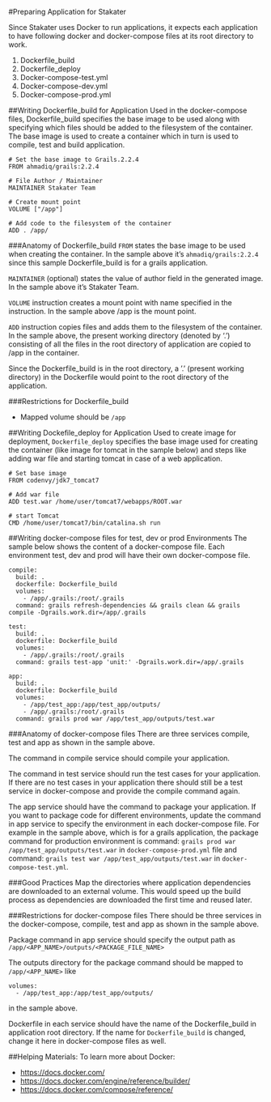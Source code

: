 #Preparing Application for Stakater

Since Stakater uses Docker to run applications, it expects each application to have following docker and docker-compose files at its root directory to work.

1. Dockerfile_build
2. Dockerfile_deploy
3. Docker-compose-test.yml
4. Docker-compose-dev.yml
5. Docker-compose-prod.yml


##Writing Dockerfile_build for Application
Used in the docker-compose files,  Dockerfile_build specifies the base image to be used along with specifying which files should be added to the filesystem of the container. The base image is used to create a container which in turn is used to compile, test and build application.
```
# Set the base image to Grails.2.2.4
FROM ahmadiq/grails:2.2.4

# File Author / Maintainer
MAINTAINER Stakater Team

# Create mount point
VOLUME ["/app"]

# Add code to the filesystem of the container
ADD . /app/
```
###Anatomy of Dockerfile_build
`FROM` states the base image to be used when creating the container. In the sample above it’s `ahmadiq/grails:2.2.4` since this sample Dockerfile_build is for a grails application.

`MAINTAINER` (optional) states the value of author field in the generated image. In the sample above it’s Stakater Team.

`VOLUME` instruction creates a mount point with name specified in the instruction. In the sample above /app is the mount point.

`ADD` instruction copies files and adds them to the filesystem of the container. In the sample above, the present working directory (denoted by ‘.’) consisting of all the files in the root directory of application are copied to /app in the container. 

Since the Dockerfile_build is in the root directory, a ’.’ (present working directory) in the Dockerfile would point to the root directory of the application. 


###Restrictions for Dockerfile_build
*  Mapped volume should be `/app`


##Writing Dockefile_deploy for Application
Used to create image for deployment, `Dockerfile_deploy` specifies the base image used for creating the container (like image for tomcat in the sample below) and steps like adding war file and starting tomcat in case of a web application. 
```
# Set base image
FROM codenvy/jdk7_tomcat7

# Add war file
ADD test.war /home/user/tomcat7/webapps/ROOT.war

# start Tomcat
CMD /home/user/tomcat7/bin/catalina.sh run
```




##Writing docker-compose files for test, dev or prod Environments
The sample below shows the content of a docker-compose file. Each environment test, dev and prod will have their own docker-compose file.
```
compile:
  build: .
  dockerfile: Dockerfile_build
  volumes:
    - /app/.grails:/root/.grails
  command: grails refresh-dependencies && grails clean && grails compile -Dgrails.work.dir=/app/.grails

test:
  build: .
  dockerfile: Dockerfile_build
  volumes:
    - /app/.grails:/root/.grails
  command: grails test-app 'unit:' -Dgrails.work.dir=/app/.grails

app:
  build: .
  dockerfile: Dockerfile_build
  volumes:
    - /app/test_app:/app/test_app/outputs/
    - /app/.grails:/root/.grails
  command: grails prod war /app/test_app/outputs/test.war
```


###Anatomy of docker-compose files
There are three services compile, test and app as shown in the sample above.

The command in compile service should compile your application.

The command in test service should run the test cases for your application. If there are no test cases in your application there should still be a test service in docker-compose and provide the compile command again.

The app service should have the command to package your application. If you want to package code for different environments, update the command in app service to specify the environment in each docker-compose file.  For example in the sample above, which is for a grails application, the package command for production environment is 
command: `grails prod war /app/test_app/outputs/test.war`   in `docker-compose-prod.yml` file and
command: `grails test war /app/test_app/outputs/test.war`    in `docker-compose-test.yml`.
 


###Good Practices
Map the directories where application dependencies are downloaded to an external volume. This would speed up the build process as dependencies are downloaded the first time and reused later.


###Restrictions for docker-compose files
There should be three services in the docker-compose, compile, test and app as shown in the sample above.

Package command in app service should specify the output path as `/app/<APP_NAME>/outputs/<PACKAGE_FILE_NAME>`

The outputs directory for the package command should be mapped to `/app/<APP_NAME>` like
```
volumes:
  - /app/test_app:/app/test_app/outputs/
```
in the sample above.

Dockerfile in each service should have the name of the Dockerfile_build in application root directory. If the name for `Dockerfile_build` is changed, change it here in docker-compose files as well.


##Helping Materials:
To learn more about Docker: 
* https://docs.docker.com/
* https://docs.docker.com/engine/reference/builder/
* https://docs.docker.com/compose/reference/

